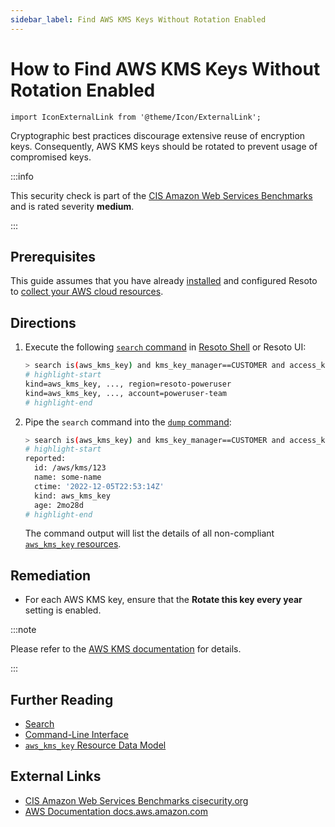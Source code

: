 ```yaml
---
sidebar_label: Find AWS KMS Keys Without Rotation Enabled
---
```


# How to Find AWS KMS Keys Without Rotation Enabled

```mdx-code-block
import IconExternalLink from '@theme/Icon/ExternalLink';
```

Cryptographic best practices discourage extensive reuse of encryption keys. Consequently, AWS KMS keys should be rotated to prevent usage of compromised keys.

:::info

This security check is part of the [CIS Amazon Web Services Benchmarks](https://cisecurity.org/benchmark/amazon_web_services) and is rated severity **medium**.

:::

## Prerequisites

This guide assumes that you have already [installed](../../../getting-started/install-resoto/index.md) and configured Resoto to [collect your AWS cloud resources](../../../reference/configuration/cloudprovider/aws.md).

## Directions

1. Execute the following [`search` command](../../../reference/cli/search-commands/search.md) in [Resoto Shell](../../../reference/components/shell.md) or Resoto UI:

   ```bash
   > search is(aws_kms_key) and kms_key_manager==CUSTOMER and access_key_status=Enabled and kms_key_rotation_enabled=false
   # highlight-start
   ​kind=aws_kms_key, ..., region=resoto-poweruser
   ​kind=aws_kms_key, ..., account=poweruser-team
   # highlight-end
   ```

2. Pipe the `search` command into the [`dump` command](../../../reference/cli/format-commands/dump.md):

   ```bash
   > search is(aws_kms_key) and kms_key_manager==CUSTOMER and access_key_status=Enabled and kms_key_rotation_enabled=false | dump
   # highlight-start
   ​reported:
   ​  id: /aws/kms/123
   ​  name: some-name
   ​  ctime: '2022-12-05T22:53:14Z'
   ​  kind: aws_kms_key
   ​  age: 2mo28d
   # highlight-end
   ```

   The command output will list the details of all non-compliant [`aws_kms_key` resources](../../../reference/data-models/aws/index.md#aws_kms_key).

## Remediation

- For each AWS KMS key, ensure that the **Rotate this key every year** setting is enabled.

:::note

Please refer to the [AWS KMS documentation](https://docs.aws.amazon.com/kms/latest/developerguide/rotate-keys.html) for details.

:::

## Further Reading

- [Search](../../../reference/search/index.md)
- [Command-Line Interface](../../../reference/cli/index.md)
- [`aws_kms_key` Resource Data Model](../../../reference/data-models/aws/index.md#aws_kms_key)

## External Links

- [CIS Amazon Web Services Benchmarks <span class="badge badge--secondary">cisecurity.org <IconExternalLink width="10" height="10" /></span>](https://cisecurity.org/benchmark/amazon_web_services)
- [AWS Documentation <span class="badge badge--secondary">docs.aws.amazon.com <IconExternalLink width="10" height="10" /></span>](https://docs.aws.amazon.com/kms/latest/developerguide/rotate-keys.html)
